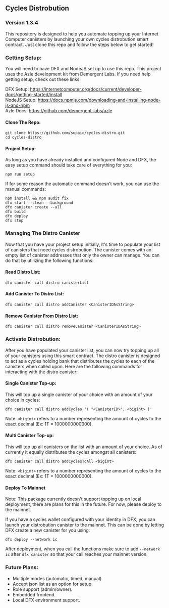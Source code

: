 ## Cycles Distrobution
### Version 1.3.4
This repository is designed to help you automate topping up your Internet Computer canisters by launching your own cycles distrobution smart contract. Just clone this repo and follow the steps below to get started!

### Getting Setup:

You will need to have DFX and NodeJS set up to use this repo. This project uses the Azle development kit from Demergent Labs. If you need help getting setup, check out these links:

DFX Setup: https://internetcomputer.org/docs/current/developer-docs/getting-started/install
<br>
NodeJS Setup: https://docs.npmjs.com/downloading-and-installing-node-js-and-npm
<br>
Azle Docs: https://github.com/demergent-labs/azle
<br>

#### Clone The Repo:

```
git clone https://github.com/supaic/cycles-distro.git
cd cycles-distro
```

#### Project Setup:

As long as you have already installed and configured Node and DFX, the easy setup command should take care of everything for you:

```
npm run setup
```

If for some reason the automatic command doesn't work, you can use the manual commands:

```
npm install && npm audit fix
dfx start --clean --background
dfx canister create --all
dfx build
dfx deploy
dfx stop
```

### Managing The Distro Canister

Now that you have your project setup initially, it's time to populate your list of canisters that need cycles distrobution. The canister comes with an empty list of canister addresses that only the owner can manage. You can do that by utilizing the following functions:

#### Read Distro List:

```
dfx canister call distro canisterList
```

#### Add Canister To Distro List:

```
dfx canister call distro addCanister <CanisterIDAsString>
```

#### Remove Canister From Distro List:

```
dfx canister call distro removeCanister <CanisterIDAsString>
```

### Activate Distrobution:

After you have populated your canister list, you can now try topping up all of your canisters using this smart contract. The distro canister is designed to act as a cycles holding bank that distributes the cycles to each of the canisters when called upon. Here are the following commands for interacting with the distro canister:

#### Single Canister Top-up:

This will top up a single canister of your choice with an amount of your choice in cycles:

```
dfx canister call distro addCycles '( "<CanisterID>", <bigint> )'
```

Note: `<bigint>` refers to a number representing the amount of cycles to the exact decimal (Ex: 1T = 1000000000000).

#### Multi Canister Top-up:

This will top up all canisters on the list with an amount of your choice. As of currently it equally distributes the cycles amongst all canisters:

```
dfx canister call distro addCyclesToAll <bigint>
```

Note: `<bigint>` refers to a number representing the amount of cycles to the exact decimal (Ex: 1T = 1000000000000).

#### Deploy To Mainnet

Note: This package currently doesn't support topping up on local deployment, there are plans for this in the future. For now, please deploy to the mainnet.

If you have a cycles wallet configured with your identity in DFX, you can launch your distrobution canister to the mainnet. This can be done by letting DFX create a new canister for you using:

```
dfx deploy --network ic
```

After deployment, when you call the functions make sure to add `--network ic` after `dfx canister` so that your call reaches your mainnet version.

### Future Plans:

- Multiple modes (automatic, timed, manual)
- Accept json list as an option for setup
- Role support (admin/owner).
- Embedded frontend.
- Local DFX environment support.